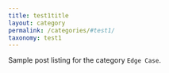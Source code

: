 ```yaml
---
title: test1title
layout: category
permalink: /categories/#test1/
taxonomy: test1
---
```


Sample post listing for the category `Edge Case`.
